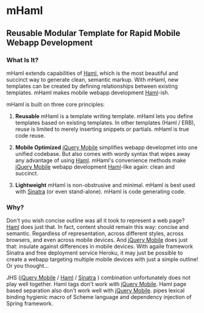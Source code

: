 # mHaml
## Reusable Modular Template for Rapid Mobile Webapp Development
### What Is It?
mHaml extends capabilities of [Haml](http://haml.info/), which is the most beautiful and succinct way to generate clean, semantic markup.  With mHaml, new templates can be created by defining relationships between existing templates.  mHaml makes mobile webapp development [Haml](http://haml.info/)-ish.

mHaml is built on three core principles:

1. __Reusable__
mHaml is a template writing template. mHaml lets you define templates based on existing templates. In other templates (Haml / ERB), reuse is limited to merely inserting snippets or partials. mHaml is true code reuse.

2. __Mobile Optimized__
[jQuery Mobile](http://jquerymobile.com/) simplifies webapp developmet into one unified codebase. But also comes with wordy syntax that wipes away any advantage of using [Haml](http://haml.info/). mHaml's convenience methods make [jQuery Mobile](http://jquerymobile.com/) webapp development [Haml](http://haml.info/)-like again: clean and succinct.

3. __Lightweight__
mHaml is non-obstrusive and minimal. mHaml is best used with [Sinatra](http://www.sinatrarb.com/intro) (or even stand-alone). mHaml is code generating code.


### Why?
Don't you wish concise outline was all it took to represent a web page? [Haml](http://haml.info/) does just that. In fact, content should remain this way: concise and semantic. Regardless of representation, across different styles, across browsers, and even across mobile devices. And [jQuery Mobile](http://jquerymobile.com/) does just that: insulate against differences in mobile devices. With agaile framework Sinatra and free deployment service Heroku, it may just be possible to create a webapp targeting multiple mobile devices with just a simple outline! Or you thought...

JHS ([jQuery Mobile](http://jquerymobile.com) / [Haml](http://haml.info/) / [Sinatra](http://www.sinatrarb.com/intro) ) combination unfortunately does not play well together. Haml tags don't work with [jQuery Mobile](http://jquerymobile.com/). Haml page based separation also don't work well with [jQuery Mobile](http://jquerymobile.com/). pipes lexical binding hygienic macro of Scheme language and dependency injection of Spring framework.

